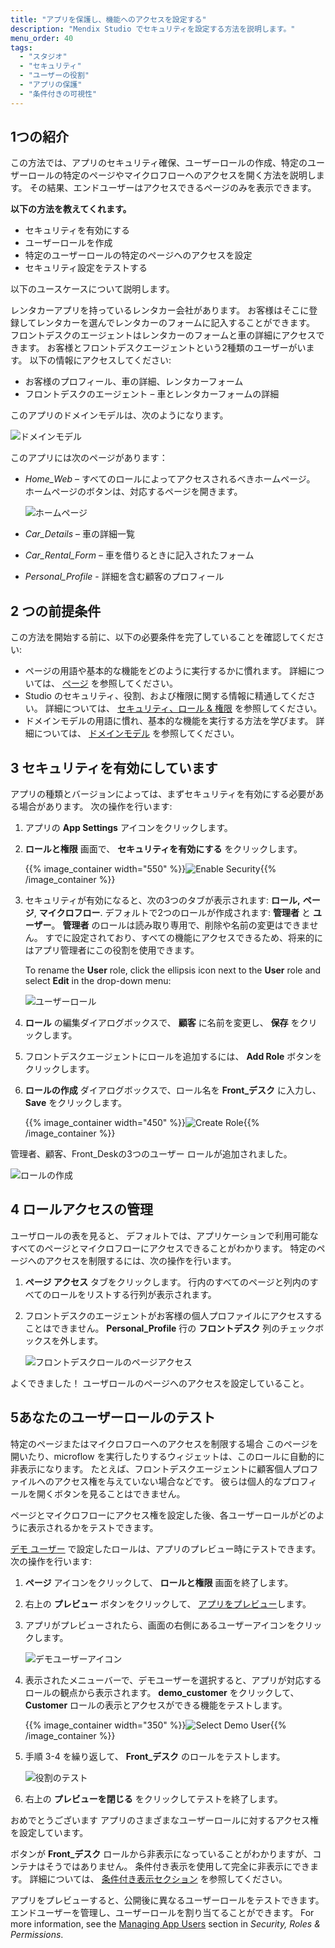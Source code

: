 ```yaml
---
title: "アプリを保護し、機能へのアクセスを設定する"
description: "Mendix Studio でセキュリティを設定する方法を説明します。"
menu_order: 40
tags:
  - "スタジオ"
  - "セキュリティ"
  - "ユーザーの役割"
  - "アプリの保護"
  - "条件付きの可視性"
---
```


## 1つの紹介

この方法では、アプリのセキュリティ確保、ユーザーロールの作成、特定のユーザーロールの特定のページやマイクロフローへのアクセスを開く方法を説明します。 その結果、エンドユーザーはアクセスできるページのみを表示できます。

**以下の方法を教えてくれます。**

* セキュリティを有効にする
* ユーザーロールを作成
* 特定のユーザーロールの特定のページへのアクセスを設定
* セキュリティ設定をテストする

以下のユースケースについて説明します。

レンタカーアプリを持っているレンタカー会社があります。 お客様はそこに登録してレンタカーを選んでレンタカーのフォームに記入することができます。 フロントデスクのエージェントはレンタカーのフォームと車の詳細にアクセスできます。 お客様とフロントデスクエージェントという2種類のユーザーがいます。 以下の情報にアクセスしてください:

* お客様のプロフィール、車の詳細、レンタカーフォーム
* フロントデスクのエージェント – 車とレンタカーフォームの詳細

このアプリのドメインモデルは、次のようになります。

![ドメインモデル](attachments/security-how-to-configure-roles/domain-model.png)

このアプリには次のページがあります：

* *Home_Web* – すべてのロールによってアクセスされるべきホームページ。 ホームページのボタンは、対応するページを開きます。

    ![ホームページ](attachments/security-how-to-configure-roles/home-page.png)

* *Car_Details* – 車の詳細一覧

* *Car_Rental_Form* – 車を借りるときに記入されたフォーム

* *Personal_Profile* - 詳細を含む顧客のプロフィール


## 2 つの前提条件

この方法を開始する前に、以下の必要条件を完了していることを確認してください:

* ページの用語や基本的な機能をどのように実行するかに慣れます。 詳細については、 [ページ](/studio8/page-editor) を参照してください。
* Studio のセキュリティ、役割、および権限に関する情報に精通してください。 詳細については、 [セキュリティ、ロール & 権限](/studio8/settings-security) を参照してください。
* ドメインモデルの用語に慣れ、基本的な機能を実行する方法を学びます。 詳細については、 [ドメインモデル](/studio8/domain-models) を参照してください。

## 3 セキュリティを有効にしています

アプリの種類とバージョンによっては、まずセキュリティを有効にする必要がある場合があります。 次の操作を行います:

1. アプリの **App Settings** アイコンをクリックします。

2. **ロールと権限** 画面で、 **セキュリティを有効にする** をクリックします。

    {{% image_container width="550" %}}![Enable Security](attachments/security-how-to-configure-roles/enable-security.png){{% /image_container %}}

3. セキュリティが有効になると、次の3つのタブが表示されます: **ロール,** **ページ**, **マイクロフロー**. デフォルトで2つのロールが作成されます: **管理者** と **ユーザー**。 **管理者** のロールは読み取り専用で、削除や名前の変更はできません。 すでに設定されており、すべての機能にアクセスできるため、将来的にはアプリ管理者にこの役割を使用できます。

    To rename the **User** role, click the ellipsis icon next to the **User** role and select **Edit** in the drop-down menu:

    ![ユーザーロール](attachments/security-how-to-configure-roles/user-role.png)

4. **ロール** の編集ダイアログボックスで、 **顧客** に名前を変更し、 **保存** をクリックします。

5. フロントデスクエージェントにロールを追加するには、 **Add Role** ボタンをクリックします。

6. **ロールの作成** ダイアログボックスで、ロール名を **Front_デスク** に入力し、 **Save** をクリックします。

    {{% image_container width="450" %}}![Create Role](attachments/security-how-to-configure-roles/create-role.png){{% /image_container %}}

管理者、顧客、Front_Deskの3つのユーザー ロールが追加されました。

![ロールの作成](attachments/security-how-to-configure-roles/roles-created.png)

## 4 ロールアクセスの管理

ユーザロールの表を見ると、 デフォルトでは、アプリケーションで利用可能なすべてのページとマイクロフローにアクセスできることがわかります。 特定のページへのアクセスを制限するには、次の操作を行います。

1. **ページ アクセス** タブをクリックします。 行内のすべてのページと列内のすべてのロールをリストする行列が表示されます。

2. フロントデスクのエージェントがお客様の個人プロファイルにアクセスすることはできません。 **Personal_Profile** 行の **フロントデスク** 列のチェックボックスを外します。

    ![フロントデスクロールのページアクセス](attachments/security-how-to-configure-roles/page-access-front-desk.png)

よくできました！ ユーザロールのページへのアクセスを設定していること。

## 5あなたのユーザーロールのテスト

特定のページまたはマイクロフローへのアクセスを制限する場合 このページを開いたり、microflow を実行したりするウィジェットは、このロールに自動的に非表示になります。 たとえば、フロントデスクエージェントに顧客個人プロファイルへのアクセス権を与えていない場合などです。 彼らは個人的なプロフィールを開くボタンを見ることはできません。

ページとマイクロフローにアクセス権を設定した後、各ユーザーロールがどのように表示されるかをテストできます。

[デモ ユーザー](/studio8/settings-security#demo-users) で設定したロールは、アプリのプレビュー時にテストできます。 次の操作を行います:

1. **ページ** アイコンをクリックして、 **ロールと権限** 画面を終了します。

2. 右上の **プレビュー** ボタンをクリックして、 [アプリをプレビュー](/studio8/publishing-app)します。

3. アプリがプレビューされたら、画面の右側にあるユーザーアイコンをクリックします。

    ![デモユーザーアイコン](attachments/security-how-to-configure-roles/demo-users-icon.png)

4. 表示されたメニューバーで、デモユーザーを選択すると、アプリが対応するロールの観点から表示されます。 **demo_customer** をクリックして、 **Customer** ロールの表示とアクセスができる機能をテストします。

    {{% image_container width="350" %}}![Select Demo User](attachments/security-how-to-configure-roles/select-user.png){{% /image_container %}}

5. 手順 3-4 を繰り返して、 **Front_デスク** のロールをテストします。

    ![役割のテスト](attachments/security-how-to-configure-roles/testing-roles.png)

6. 右上の **プレビューを閉じる** をクリックしてテストを終了します。

おめでとうございます アプリのさまざまなユーザーロールに対するアクセス権を設定しています。

ボタンが **Front_デスク** ロールから非表示になっていることがわかりますが、コンテナはそうではありません。 条件付き表示を使用して完全に非表示にできます。 詳細については、 [条件付き表示セクション](/studio8/page-editor-widgets-visibility-section) を参照してください。

アプリをプレビューすると、公開後に異なるユーザーロールをテストできます。 エンドユーザーを管理し、ユーザーロールを割り当てることができます。 For more information, see the [Managing App Users](/studio8/settings-security#managing-app-users) section in *Security, Roles & Permissions*.

